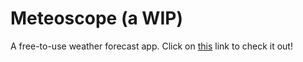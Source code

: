 # Meteoscope (a WIP)
A free-to-use weather forecast app.
Click on [this](https://meteoscope.netlify.app/) link to check it out!
